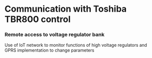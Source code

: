 # Communication with Toshiba TBR800 control


### Remote access to voltage regulator bank
Use of IoT network to monitor functions of high voltage regulators and GPRS implementation to change parameters
